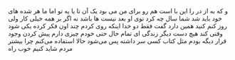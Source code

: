 و
که
به
از
در
را
این
با
است
هم
رو
برای
من
می
بود
یک
آن
تا
یا
یه
تو
اما
ما
هر
شده
های
خود
باید
شد
شما
سال
چه
کرد
توی
او
بعد
نیست
ها
باشد
نه
اگر
بر
همه
خیلی
کار
ولی
روز
کنم
کنید
همین
دارد
گفت
فقط
دو
خدا
اینکه
روی
کردم
چند
اون
فکر
کرده
یکی
شود
وقتی
کند
هیچ
دست
دیگر
زندگی
ای
تمام
حال
حتی
خودم
چیزی
دارم
پیش
کردن
وجود
قرار
دیگه
بودم
مثل
کتاب
کسی
سر
داشته
پس
می‌شود
حالا
استفاده
می‌کنم
چرا
بیشتر
مردم
شاید
کنیم
خوب
راه
